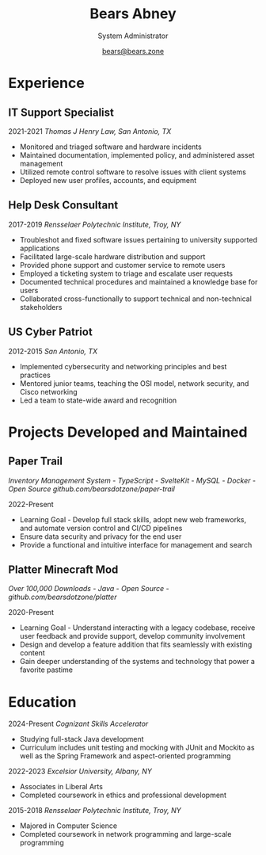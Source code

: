 # <center>Bears Abney</center>
<center>System Administrator

bears@bears.zone</center>
# Experience

## IT Support Specialist
2021-2021 *Thomas J Henry Law, San Antonio, TX*
* Monitored and triaged software and hardware incidents
* Maintained documentation, implemented policy, and administered asset management
* Utilized remote control software to resolve issues with client systems
* Deployed new user profiles, accounts, and equipment

## Help Desk Consultant
2017-2019 *Rensselaer Polytechnic Institute, Troy, NY*
* Troubleshot and fixed software issues pertaining to university supported applications
* Facilitated large-scale hardware distribution and support
* Provided phone support and customer service to remote users
* Employed a ticketing system to triage and escalate user requests
* Documented technical procedures and maintained a knowledge base for users
* Collaborated cross-functionally to support technical and non-technical stakeholders

## US Cyber Patriot
2012-2015 *San Antonio, TX*
* Implemented cybersecurity and networking principles and best practices
* Mentored junior teams, teaching the OSI model, network security, and Cisco networking
* Led a team to state-wide award and recognition

<!-- When generating the pdf, insert a page break here. -->
<div style="break-after:page"></div>

# Projects Developed and Maintained
<!-- ## Blog
*Ghost Blog* - *Open Source* - *Self-Hosted*

2020-Present
* Learning Goal - Develop technical and expository writing skills.
* Convey technical information in a digestible format for non-technical readers.
* Explore in depth topics of interest. -->

<!-- ## Dot Matrix Printer Refurbishment
*Environmentally Conscious* - *Legacy Hardware*

2022-Present
* Learning Goal - Learn about print servers and hardware deployment.
* Restore to usefulness otherwise inoperable hardware.
* Study the mechanics of impact printers. -->

<!-- ## Internet League Blaseball Fans Web Ring
*Open Source* - *Next.js* - *Continuous Integration* - *Community Focus*

2022-2023
* Learning Goal - Study web development technologies, continuous integration, and lambda functions.
* Host, secure, and develop a Next.js based community forum.
* Introduce others to the fundamentals of web development and self expression on the internet. -->

## Paper Trail
*Inventory Management System* - *TypeScript* - *SvelteKit* - *MySQL* - *Docker* - *Open Source*
*github.com/bearsdotzone/paper-trail*

2022-Present
* Learning Goal - Develop full stack skills, adopt new web frameworks, and automate version control and CI/CD pipelines
* Ensure data security and privacy for the end user
* Provide a functional and intuitive interface for management and search

## Platter Minecraft Mod
*Over 100,000 Downloads* - *Java* - *Open Source* - *github.com/bearsdotzone/platter*

2020-Present
* Learning Goal - Understand interacting with a legacy codebase, receive user feedback and provide support, develop community involvement
* Design and develop a feature addition that fits seamlessly with existing content
* Gain deeper understanding of the systems and technology that power a favorite pastime

<!-- ## Proxmox Homelab
*Hypervisor* - *Open Source* - *Reliability*

2015-Present
* Learning Goal - Gain experience with virtualization, clustering, container, storage, and networking technologies.
* Serve files from a ZFS pool, maintain 3-2-1 backup policies on all devices. 
* Host web and game servers, providing a professional level of service to various internet communities.
* Consists of a Proxmox hypervisor managing Docker images, network attached storage, routing, and virtual machines for standalone applications. -->

<!-- ## VyOS Home Network
*CLI* - *Reliability*

2020-2023
* Learning Goal - Gain understanding of networking while keeping my home network secure and functional.
* Consists of a VyOS based software router including a DMZ to separate out public traffic from private, zone based firewalls, and DNS, DHCP, VPN, and NAT services for the local network.  -->

# Education
2024-Present *Cognizant Skills Accelerator*
* Studying full-stack Java development
* Curriculum includes unit testing and mocking with JUnit and Mockito as well as the Spring Framework and aspect-oriented programming

2022-2023 *Excelsior University, Albany, NY*
* Associates in Liberal Arts
* Completed coursework in ethics and professional development

2015-2018 *Rensselaer Polytechnic Institute, Troy, NY*
* Majored in Computer Science
* Completed coursework in network programming and large-scale programming 
